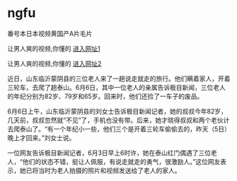 # ngfu
番号本日本视频黄国产A片毛片
                 
让男人爽的视频,你懂的  [进入网址1](https://jaakcc.com/?444)

让男人爽的视频,你懂的  [进入网址2](https://jaamcc.com/?444)
                       
近日，山东临沂蒙阴县的三位老人来了一趟说走就走的旅行。他们瞒着家人，开着三轮车，去爬了趟泰山。6月6日，其中一位老人的亲属告诉极目新闻，三位老人的年纪分别为82岁、79岁和65岁。回来时，他们还捡了一车子的废品。

6月6日上午，山东临沂蒙阴县的刘女士告诉极目新闻记者，她的叔叔今年82岁，几天前，叔叔忽然就“不见”了，手机也没有带。后来，她才晓得叔叔和两个老伙计去爬泰山了。“有一个年纪小一些，他们三个是开着三轮车偷偷去的，昨天（5日）晚上才回来。”刘女士说。

一位网友告诉极目新闻记者，6月3日早上6时许，她在泰山红门偶遇了三位老人，“他们的状态不错，挺让人佩服，有说走就走的勇气，很激励人。”这位网友表示，她已将当时为老人拍摄的照片和视频发送给了老人的家人。
